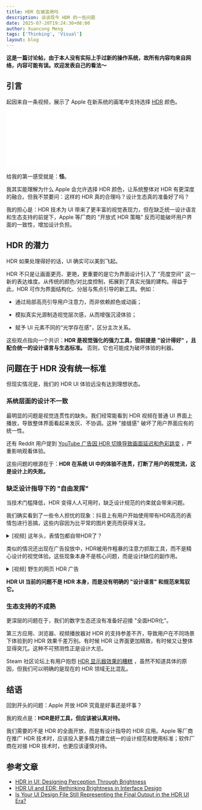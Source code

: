 ```yaml
---
title: HDR 在被滥用吗
description: 谈谈现今 HDR 的一些问题
date: 2025-07-20T19:24:30+08:00
author: Xuancong Meng
tags: ['Thinking', 'Visual']
layout: blog
---
```


**这是一篇讨论帖，由于本人没有实际上手过新的操作系统，故所有内容均来自网络，内容可能有误。欢迎发表自己的看法～**

## 引言

起因来自一条视频，展示了 Apple 在新系统的画笔中支持选择 [HDR](https://en.wikipedia.org/wiki/High_dynamic_range) 颜色。

<iframe src="//player.bilibili.com/player.html?isOutside=true&aid=114789544101486&bvid=BV1TW33zdE2T&cid=30832918627&p=1&autoplay=0" scrolling="no" border="0" frameborder="no" framespacing="0" allowfullscreen="true" class="video"></iframe>

给我的第一感受就是：**怪**。

我其实能理解为什么 Apple 会允许选择 HDR 颜色，让系统整体对 HDR 有更深度的融合。但我不禁要问：这样的 HDR 真的合理吗？设计生态真的准备好了吗？

我的担心是：HDR 技术为 UI 带来了更丰富的视觉表现力，但在缺乏统一设计语言和生态支持的前提下，Apple 等厂商的 "开放式 HDR
策略" 反而可能破坏用户界面的一致性，增加设计负担。

## HDR 的潜力

HDR 如果处理得好的话，UI 确实可以美到飞起。

HDR 不只是让画面更亮、更艳，更重要的是它为界面设计引入了 "亮度空间" 这一新的表达维度。从传统的颜色/对比度控制，拓展到了真实光强的建构。得益于此，HDR
可作为界面结构化、分层与焦点引导的新工具。例如：

- 通过局部高亮引导用户注意力，而非依赖颜色或动画；

- 模拟真实光源制造视觉层次感，从而增强沉浸体验；

- 赋予 UI 元素不同的“光学存在感”，区分主次关系。

这些观点指向一个共识：**HDR 是视觉强化的强力工具，但前提是 "设计得好" ，且配合统一的设计语言与生态标准。** 否则，它也可能成为破坏体验的利器。

## 问题在于 HDR 没有统一标准

但现实情况是，我们的 HDR UI 体验远没有达到理想状态。

### 系统层面的设计不一致

最明显的问题是视觉连贯性的缺失。我们经常能看到 HDR 视频在普通 UI 界面上播放，导致整体界面看起来发灰、不协调。这种 "接缝感"
破坏了用户界面应有的统一性。

还有 Reddit
用户提到 [YouTube 广告因 HDR 切换导致画面延迟和色彩跳变](https://www.reddit.com/r/appletv/comments/x2al6l/youtube_adverts_causing_huge_delay_because_tv/)
，严重影响观看体验。

这些问题的根源在于：**HDR 在系统 UI 中的体验不连贯，打断了用户的视觉流，这是设计上的失败。**

### 缺乏设计指导下的 "自由发挥"

当技术门槛降低，HDR 变得人人可用时，缺乏设计规范的约束就会带来问题。

我们确实看到了一些令人担忧的现象：抖音上有用户开始使用带有HDR高亮的表情包进行恶搞，这些内容因为比平常的图片更亮而获得关注。

<details>
  <summary>[视频] 这年头，表情包都自带HDR了？</summary>
  <iframe src="//player.bilibili.com/player.html?isOutside=true&aid=114636049355816&bvid=BV1HkTuzcE7V&cid=30352540082&p=1&autoplay=0" scrolling="no" border="0" frameborder="no" framespacing="0" allowfullscreen="true" class="video"></iframe>
</details>

类似的情况还出现在广告投放中，HDR被用作粗暴的注意力抓取工具，而不是精心设计的视觉体验。这些现象本身不是核心问题，而是设计缺位的副作用。

<details>
  <summary>[视频] 野生的网页 HDR 广告</summary>
  <iframe src="//player.bilibili.com/player.html?isOutside=true&aid=1101573401&bvid=BV1sw4m1d7L1&cid=1463107028&p=1&autoplay=0" scrolling="no" border="0" frameborder="no" framespacing="0" allowfullscreen="true" class="video"></iframe>
</details>

**HDR UI 当前的问题不是 HDR 本身，而是没有明确的 "设计语言" 和规范来驾驭它。**

### 生态支持的不成熟

更深层的问题在于，我们的数字生态还没有准备好迎接 "全面HDR化"。

第三方应用、浏览器、视频播放器对 HDR 的支持参差不齐，导致用户在不同场景下体验到的 HDR 效果千差万别。有时候 HDR
让界面更加精致，有时候又让整体显得突兀。这种不可预测性正是设计大忌。

Steam 社区论坛上有用户抱怨 [HDR 显示器效果的糟糕](https://steamcommunity.com/discussions/forum/11/7074686901648727412/)
，虽然不知道具体的原因，但我们可以明确的是现在的 HDR 领域无比混乱。

## 结语

回到开头的问题：Apple 开放 HDR 究竟是好事还是坏事？

我的观点是：**HDR是好工具，但应该被认真对待。**

我们需要的不是 HDR 的全面开放，而是有设计指导的 HDR 应用。Apple 等厂商在推广 HDR 技术时，应该投入更多精力建立统一的设计规范和使用标准；软件厂商在对接
HDR 技术时，也更应该谨慎对待。

## 参考文章

- [HDR in UI: Designing Perception Through
  Brightness](https://medium.com/design-bootcamp/what-hdr-in-ui-tells-us-about-the-future-of-digital-perception-bb3d9133d1f6)
- [HDR UI and EDR: Rethinking Brightness in Interface Design](https://medium.com/design-bootcamp/the-rise-of-hdr-ui-not-a-visual-gimmick-but-a-paradigm-shift-in-perceptual-logic-8062247f72dd)
- [Is Your UI Design File Still Representing the Final Output in the HDR UI Era?](https://medium.com/design-bootcamp/is-your-ui-design-file-still-representing-the-final-output-in-the-hdr-ui-era-4bd4fb1f4b9d)
